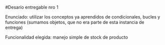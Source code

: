 #Desarío entregable nro 1

Enunciado: utilizar los conceptos ya aprendidos de condicionales, bucles y funciones (sumamos objetos, que no era parte de esta instancia de entrega)

Funcionalidad elegida: manejo simple de stock de producto
